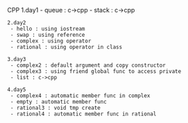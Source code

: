 CPP
    1.day1
     - queue : c->cpp
     - stack : c->cpp

    2.day2
     - hello : using iostream
     - swap : using reference
     - complex : using operator
     - rational : using operator in class

	3.day3
	 - complex2 : default argument and copy constructor
	 - complex3 : using friend global func to access private
	 - list : c->cpp
	 
	4.day5
	 - complex4 : automatic member func in complex
	 - empty : automatic member func
	 - rational3 : void tmp create 
	 - rational4 : automatic member func in rational




